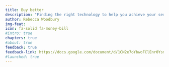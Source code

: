 ```yaml
---
title: Buy better
description: "Finding the right technology to help you achieve your service delivery and operational goals can be daunting and overwhelming. It’s too hard to navigate the government technology marketplace and too easy to be swayed by sales and marketing."
author: Rebecca Woodbury
img-feat: 
icon: fa-solid fa-money-bill
#intro: true
chapters: true
#about: true
feedback: true
feedback-link: https://docs.google.com/document/d/1CN2e7oYbwoFClEnr0YsmkIjDhpHhmazcQ_an04b8_aA/edit?usp=sharing
#launched: true
---
```


